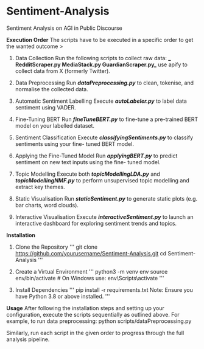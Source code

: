 # Sentiment-Analysis
Sentiment Analysis on AGI in Public Discourse

**Execution Order**
The scripts have to be executed in a specific order to get the wanted outcome >

1. Data Collection
  Run the following scripts to collect raw data:
 **_ RedditScraper.py
  MediaStack.py
  GuardianScraper.py_**
  use apify to collect data from X (formerly Twitter).

2. Data Preprocessing
  Run **_dataPreprocessing.py_** to clean, tokenise, and normalise the collected data.

3. Automatic Sentiment Labelling
  Execute **_autoLabeler.py_** to label data sentiment using VADER.

4. Fine-Tuning BERT
  Run **_fineTuneBERT.py_** to fine-tune a pre-trained BERT model on your labelled        dataset.

5. Sentiment Classification
  Execute **_classifyingSentiments.py_** to classify sentiments using your fine-      tuned BERT model.

6. Applying the Fine-Tuned Model
  Run **_applyingBERT.py_** to predict sentiment on new text inputs using the fine-       tuned model.

7. Topic Modelling
Execute both **_topicModellingLDA.py_** and **_topicModellingNMF.py_** to perform unsupervised topic modelling and extract key themes.

8. Static Visualisation
Run **_staticSentiment.py_** to generate static plots (e.g. bar charts, word clouds).

9. Interactive Visualisation
Execute **_interactiveSentiment.py_** to launch an interactive dashboard for exploring sentiment trends and topics.

**Installation**
1. Clone the Repository
'''
git clone https://github.com/yourusername/Sentiment-Analysis.git
cd Sentiment-Analysis
'''

3. Create a Virtual Environment
'''
python3 -m venv env
source env/bin/activate   # On Windows use: env\Scripts\activate
'''

5. Install Dependencies
'''
pip install -r requirements.txt
Note: Ensure you have Python 3.8 or above installed.
'''


**Usage**
After following the installation steps and setting up your configuration, execute the scripts sequentially as outlined above. For example, to run data preprocessing:
python scripts/dataPreprocessing.py

Similarly, run each script in the given order to progress through the full analysis pipeline.
